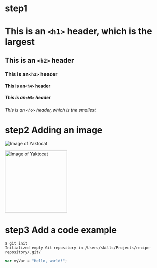 # step1
# This is an `<h1>` header, which is the largest

## This is an `<h2>` header

### This is an`<h3>` header

#### This is an`<h4>` header

##### This is an`<h5>` header

###### This is an `<h6>` header, which is the smallest

# step2 Adding an image
![Image of Yaktocat](https://octodex.github.com/images/yaktocat.png)

<img src="https://octodex.github.com/images/yaktocat.png" alt="Image of Yaktocat" width="200" height="200">

# step3 Add a code example
```
$ git init
Initialized empty Git repository in /Users/skills/Projects/recipe-repository/.git/
```

``` javascript
var myVar = "Hello, world!";
```


